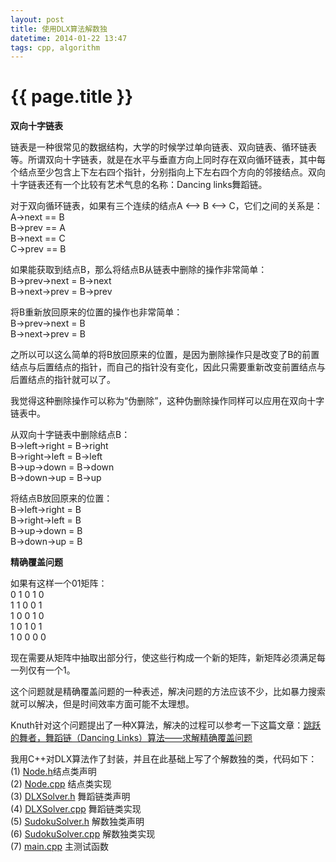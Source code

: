 ```yaml
---
layout: post
title: 使用DLX算法解数独
datetime: 2014-01-22 13:47
tags: cpp, algorithm
---
```

   
{{ page.title }}
================

<strong>双向十字链表</strong>
   
链表是一种很常见的数据结构，大学的时候学过单向链表、双向链表、循环链表等。所谓双向十字链表，就是在水平与垂直方向上同时存在双向循环链表，其中每个结点至少包含上下左右四个指针，分别指向上下左右四个方向的邻接结点。双向十字链表还有一个比较有艺术气息的名称：Dancing links舞蹈链。
   
对于双向循环链表，如果有三个连续的结点A <--> B <--> C，它们之间的关系是：   
A->next == B   
B->prev == A   
B->next == C   
C->prev == B   
   
如果能获取到结点B，那么将结点B从链表中删除的操作非常简单：   
B->prev->next = B->next   
B->next->prev = B->prev   
   
将B重新放回原来的位置的操作也非常简单：   
B->prev->next = B   
B->next->prev = B    
   
之所以可以这么简单的将B放回原来的位置，是因为删除操作只是改变了B的前置结点与后置结点的指针，而自己的指针没有变化，因此只需要重新改变前置结点与后置结点的指针就可以了。   
   
我觉得这种删除操作可以称为“伪删除”，这种伪删除操作同样可以应用在双向十字链表中。   
   
从双向十字链表中删除结点B：   
B->left->right = B->right   
B->right->left = B->left   
B->up->down = B->down   
B->down->up = B->up   
   
将结点B放回原来的位置：   
B->left->right = B   
B->right->left = B   
B->up->down = B   
B->down->up = B   
   
   
      
<strong>精确覆盖问题</strong>
   
如果有这样一个01矩阵：   
0 1 0 1 0   
1 1 0 0 1   
1 0 0 1 0   
1 0 1 0 1   
1 0 0 0 0   
   
现在需要从矩阵中抽取出部分行，使这些行构成一个新的矩阵，新矩阵必须满足每一列仅有一个1。   
   
这个问题就是精确覆盖问题的一种表述，解决问题的方法应该不少，比如暴力搜索就可以解决，但是时间效率方面可能不太理想。   
   
Knuth针对这个问题提出了一种X算法，解决的过程可以参考一下这篇文章：[跳跃的舞者，舞蹈链（Dancing Links）算法——求解精确覆盖问题](http://www.cnblogs.com/grenet/p/3145800.html)   
   
我用C++对DLX算法作了封装，并且在此基础上写了个解数独的类，代码如下：   
 (1) [Node.h](./files/sudoku_dlx/Node.h)结点类声明   
 (2) [Node.cpp](./files/sudoku_dlx/Node.cpp) 结点类实现  
 (3) [DLXSolver.h](./files/sudoku_dlx/DLXSolver.h) 舞蹈链类声明  
 (4) [DLXSolver.cpp](./files/sudoku_dlx/DLXSolver.cpp) 舞蹈链类实现  
 (5) [SudokuSolver.h](./files/sudoku_dlx/SudokuSolver.h) 解数独类声明  
 (6) [SudokuSolver.cpp](./files/sudoku_dlx/SudokuSolver.cpp) 解数独类实现  
 (7) [main.cpp](./files/sudoku_dlx/main.cpp) 主测试函数  


